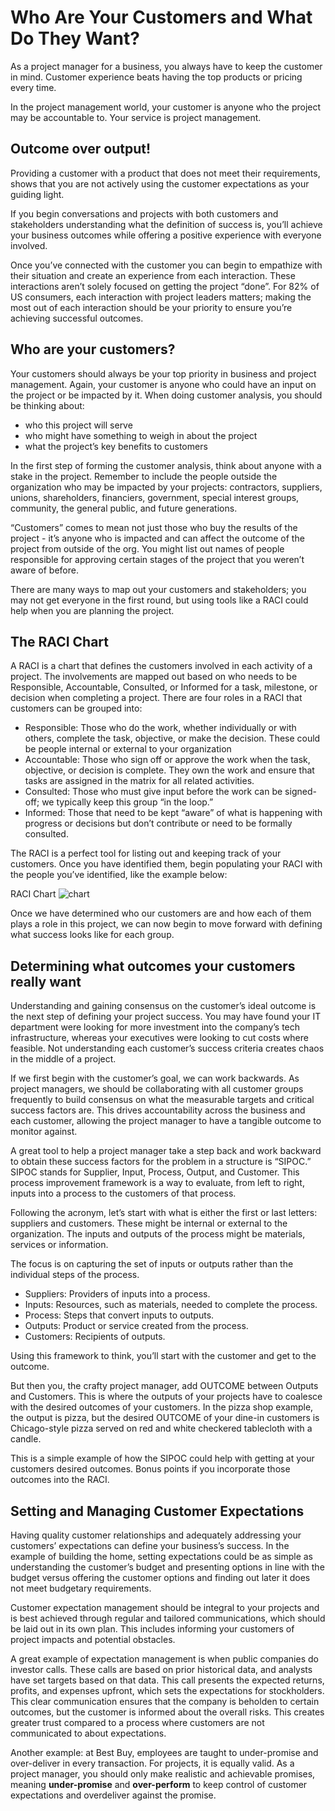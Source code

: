 # Who Are Your Customers and What Do They Want?

As a project manager for a business, you always have to keep the customer in mind. Customer experience beats having the top products or pricing every time.

In the project management world, your customer is anyone who the project may be accountable to. Your service is project management.

## Outcome over output!

Providing a customer with a product that does not meet their requirements, shows that you are not actively using the customer expectations as your guiding light. 

If you begin conversations and projects with both customers and stakeholders understanding what the definition of success is, you’ll achieve your business outcomes while offering a positive experience with everyone involved.

Once you’ve connected with the customer you can begin to empathize with their situation and create an experience from each interaction. These interactions aren’t solely focused on getting the project “done”. For 82% of US consumers, each interaction with project leaders matters; making the most out of each interaction should be your priority to ensure you’re achieving successful outcomes.

## Who are your customers?

Your customers should always be your top priority in business and project management. Again, your customer is anyone who could have an input on the project or be impacted by it. When doing customer analysis, you should be thinking about:

   + who this project will serve
   + who might have something to weigh in about the project
   + what the project’s key benefits to customers

In the first step of forming the customer analysis, think about anyone with a stake in the project. Remember to include the people outside the organization who may be impacted by your projects: contractors, suppliers, unions, shareholders, financiers, government, special interest groups, community, the general public, and future generations.

“Customers” comes to mean not just those who buy the results of the project - it’s anyone who is impacted and can affect the outcome of the project from outside of the org. You might list out names of people responsible for approving certain stages of the project that you weren’t aware of before.

There are many ways to map out your customers and stakeholders; you may not get everyone in the first round, but using tools like a RACI could help when you are planning the project.

## The RACI Chart

A RACI is a chart that defines the customers involved in each activity of a project. The involvements are mapped out based on who needs to be Responsible, Accountable, Consulted, or Informed for a task, milestone, or decision when completing a project. There are four roles in a RACI that customers can be grouped into:

   + Responsible: Those who do the work, whether individually or with others, complete the task, objective, or make the decision. These could be people internal or external to your organization
   + Accountable: Those who sign off or approve the work when the task, objective, or decision is complete. They own the work and ensure that tasks are assigned in the matrix for all related activities.
   + Consulted: Those who must give input before the work can be signed-off; we typically keep this group “in the loop.”
   + Informed: Those that need to be kept “aware” of what is happening with progress or decisions but don’t contribute or need to be formally consulted.

The RACI is a perfect tool for listing out and keeping track of your customers. Once you have identified them, begin populating your RACI with the people you’ve identified, like the example below:

RACI Chart
![chart](https://static-assets.codecademy.com/Courses/intro-to-project-management/RACI-chart-example.png "RACI")

Once we have determined who our customers are and how each of them plays a role in this project, we can now begin to move forward with defining what success looks like for each group.

## Determining what outcomes your customers really want

Understanding and gaining consensus on the customer’s ideal outcome is the next step of defining your project success. You may have found your IT department were looking for more investment into the company’s tech infrastructure, whereas your executives were looking to cut costs where feasible. Not understanding each customer’s success criteria creates chaos in the middle of a project.

If we first begin with the customer’s goal, we can work backwards. As project managers, we should be collaborating with all customer groups frequently to build consensus on what the measurable targets and critical success factors are. This drives accountability across the business and each customer, allowing the project manager to have a tangible outcome to monitor against.

A great tool to help a project manager take a step back and work backward to obtain these success factors for the problem in a structure is “SIPOC.” SIPOC stands for Supplier, Input, Process, Output, and Customer. This process improvement framework is a way to evaluate, from left to right, inputs into a process to the customers of that process.

Following the acronym, let’s start with what is either the first or last letters: suppliers and customers. These might be internal or external to the organization. The inputs and outputs of the process might be materials, services or information.

The focus is on capturing the set of inputs or outputs rather than the individual steps of the process.

   + Suppliers: Providers of inputs into a process.
   + Inputs: Resources, such as materials, needed to complete the process.
   + Process: Steps that convert inputs to outputs.
   + Outputs: Product or service created from the process.
   + Customers: Recipients of outputs.

Using this framework to think, you’ll start with the customer and get to the outcome.

But then you, the crafty project manager, add OUTCOME between Outputs and Customers. This is where the outputs of your projects have to coalesce with the desired outcomes of your customers. In the pizza shop example, the output is pizza, but the desired OUTCOME of your dine-in customers is Chicago-style pizza served on red and white checkered tablecloth with a candle.

This is a simple example of how the SIPOC could help with getting at your customers desired outcomes. Bonus points if you incorporate those outcomes into the RACI.

## Setting and Managing Customer Expectations

Having quality customer relationships and adequately addressing your customers’ expectations can define your business’s success. In the example of building the home, setting expectations could be as simple as understanding the customer’s budget and presenting options in line with the budget versus offering the customer options and finding out later it does not meet budgetary requirements.

Customer expectation management should be integral to your projects and is best achieved through regular and tailored communications, which should be laid out in its own plan. This includes informing your customers of project impacts and potential obstacles.

A great example of expectation management is when public companies do investor calls. These calls are based on prior historical data, and analysts have set targets based on that data. This call presents the expected returns, profits, and expenses upfront, which sets the expectations for stockholders. This clear communication ensures that the company is beholden to certain outcomes, but the customer is informed about the overall risks. This creates greater trust compared to a process where customers are not communicated to about expectations.

Another example: at Best Buy, employees are taught to under-promise and over-deliver in every transaction. For projects, it is equally valid. As a project manager, you should only make realistic and achievable promises, meaning **under-promise** and **over-perform** to keep control of customer expectations and overdeliver against the promise. 
